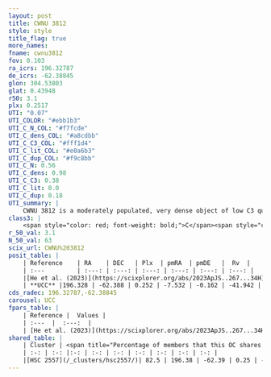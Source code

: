 ```yaml
---
layout: post
title: CWNU 3812
style: style
title_flag: true
more_names: 
fname: cwnu3812
fov: 0.103
ra_icrs: 196.32787
de_icrs: -62.38845
glon: 304.53803
glat: 0.43948
r50: 3.1
plx: 0.2517
UTI: "0.07"
UTI_COLOR: "#ebb1b3"
UTI_C_N_COL: "#f7fcde"
UTI_C_dens_COL: "#a8cdbb"
UTI_C_C3_COL: "#fff1d4"
UTI_C_lit_COL: "#e0a6b3"
UTI_C_dup_COL: "#f9c8bb"
UTI_C_N: 0.56
UTI_C_dens: 0.98
UTI_C_C3: 0.38
UTI_C_lit: 0.0
UTI_C_dup: 0.18
UTI_summary: |
    CWNU 3812 is a moderately populated, very dense object of low C3 quality. It was recently reported in the literature.<br><br><span style="color: #99180f; font-weight: bold;">Warning: </span>This is likely a duplicate object, which shares a large percentage of members with at least one previously reported entry.
class3: |
    <span style="color: red; font-weight: bold;">C</span><span style="color: #FFC300; font-weight: bold;">B</span>
r_50_val: 3.1
N_50_val: 63
scix_url: CWNU%203812
posit_table: |
    | Reference    | RA    | DEC   | Plx  | pmRA  | pmDE   |  Rv  |
    | :---         | :---: | :---: | :---: | :---: | :---: | :---: |
    |[He et al. (2023)](https://scixplorer.org/abs/2023ApJS..267...34H) | 196.323 | -62.385 | 0.244 | -7.528 | -0.161 | -45.48 |
    | **UCC** |196.328 | -62.388 | 0.252 | -7.532 | -0.162 | -41.942 | 
cds_radec: 196.32787,-62.38845
carousel: UCC
fpars_table: |
    | Reference |  Values |
    | :---  |  :---:  |
    | [He et al. (2023)](https://scixplorer.org/abs/2023ApJS..267...34H) | `A0=3.95, m-M=12.6, logA=8.3` |
shared_table: |
    | Cluster | <span title="Percentage of members that this OC shares with the ones listed">%</span>   | RA   | DEC   | Plx   | pmRA  | pmDE  | Rv | UTI |
    | :-: | :-: |:-: | :-: | :-: | :-: | :-: | :-: | :-: |
    |[HSC 2557](/_clusters/hsc2557/)| 82.5 | 196.38 | -62.39 | 0.25 | -7.53 | -0.17 | -41.94 |0.6 |
---
```

